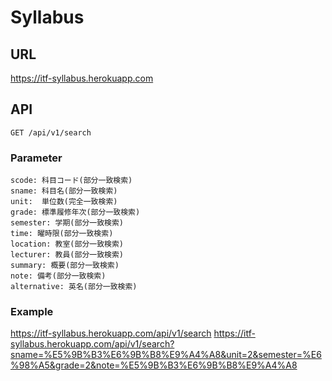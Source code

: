 # Syllabus

## URL

https://itf-syllabus.herokuapp.com

## API

```
GET /api/v1/search
```

### Parameter

```
scode: 科目コード(部分一致検索)
sname: 科目名(部分一致検索)
unit:  単位数(完全一致検索)
grade: 標準履修年次(部分一致検索)
semester: 学期(部分一致検索)
time: 曜時限(部分一致検索)
location: 教室(部分一致検索)
lecturer: 教員(部分一致検索)
summary: 概要(部分一致検索)
note: 備考(部分一致検索)
alternative: 英名(部分一致検索)
```

### Example

https://itf-syllabus.herokuapp.com/api/v1/search
https://itf-syllabus.herokuapp.com/api/v1/search?sname=%E5%9B%B3%E6%9B%B8%E9%A4%A8&unit=2&semester=%E6%98%A5&grade=2&note=%E5%9B%B3%E6%9B%B8%E9%A4%A8
